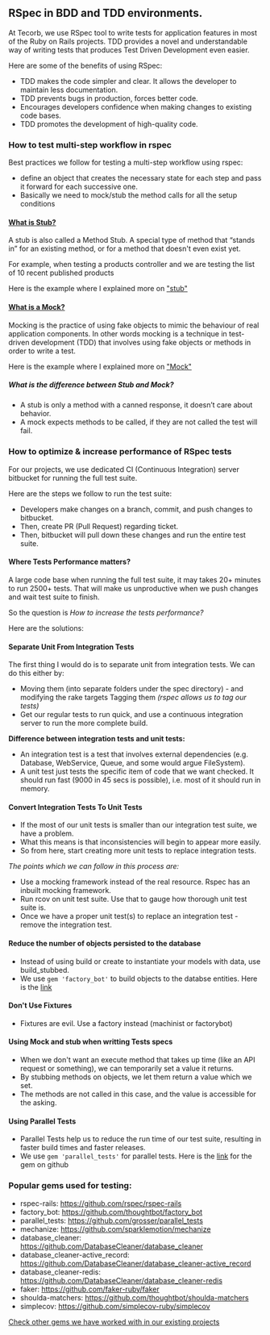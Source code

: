 ## RSpec in BDD and TDD environments.
At Tecorb, we use RSpec tool to write tests for application features in most of the Ruby on Rails projects. TDD provides a novel and understandable way of writing tests that produces Test Driven Development even easier. 

Here are some of the benefits of using RSpec:
- TDD makes the code simpler and clear. It allows the developer to maintain less documentation.
- TDD prevents bugs in production, forces better code. 
- Encourages developers confidence when making changes to existing code bases.
- TDD promotes the development of high-quality code.

### How to test multi-step workflow in rspec
Best practices we follow for testing a multi-step workflow using rspec:
- define an object that creates the necessary state for each step and pass it forward for each successive one. 
- Basically we need to mock/stub the method calls for all the setup conditions

#### [What is Stub?](https://github.com/TecOrb-Developers/handbook/blob/main/rails/testing/stub.md)
A stub is also called a Method Stub. A special type of method that “stands in” for an existing method, or for a method that doesn't even exist yet.

For example, when testing a products controller and we are testing the list of 10 recent published products 

Here is the example where I explained more on ["stub"](https://github.com/TecOrb-Developers/handbook/blob/main/rails/testing/stub.md)

#### [What is a Mock?](https://github.com/TecOrb-Developers/handbook/blob/main/rails/testing/mock.md)
Mocking is the practice of using fake objects to mimic the behaviour of real application components. In other words mocking is a technique in test-driven development (TDD) that involves using fake objects or methods in order to write a test.

Here is the example where I explained more on ["Mock"](https://github.com/TecOrb-Developers/handbook/blob/main/rails/testing/mock.md)

##### What is the difference between Stub and Mock?
- A stub is only a method with a canned response, it doesn’t care about behavior.
- A mock expects methods to be called, if they are not called the test will fail.

### How to optimize & increase performance of RSpec tests
For our projects, we use dedicated CI (Continuous Integration) server bitbucket for running the full test suite. 

Here are the steps we follow to run the test suite:
- Developers make changes on a branch, commit, and push changes to bitbucket. 
- Then, create PR (Pull Request) regarding ticket.
- Then, bitbucket will pull down these changes and run the entire test suite.

#### Where Tests Performance matters?
A large code base when running the full test suite, it may takes 20+ minutes to run 2500+ tests. That will make us unproductive when we push changes and wait test suite to finish.

So the question is *How to increase the tests performance?*

Here are the solutions:

#### Separate Unit From Integration Tests

The first thing I would do is to separate unit from integration tests. We can do this either by:
- Moving them (into separate folders under the spec directory) - and modifying the rake targets
Tagging them *(rspec allows us to tag our tests)*
- Get our regular tests to run quick, and use a continuous integration server to run the more complete build. 

**Difference between integration tests and unit tests:**
- An integration test is a test that involves external dependencies (e.g. Database, WebService, Queue, and some would argue FileSystem). 
- A unit test just tests the specific item of code that we want checked. It should run fast (9000 in 45 secs is possible), i.e. most of it should run in memory.

#### Convert Integration Tests To Unit Tests
- If the most of our unit tests is smaller than our integration test suite, we have a problem. 
- What this means is that inconsistencies will begin to appear more easily. 
- So from here, start creating more unit tests to replace integration tests. 

*The points which we can follow in this process are:*
- Use a mocking framework instead of the real resource. Rspec has an inbuilt mocking framework.
- Run rcov on unit test suite. Use that to gauge how thorough unit test suite is.
- Once we have a proper unit test(s) to replace an integration test - remove the integration test.

#### Reduce the number of objects persisted to the database
- Instead of using build or create to instantiate your models with data, use build_stubbed.
- We use `gem 'factory_bot'` to build objects to the databse entities. Here is the [link](https://github.com/thoughtbot/factory_bot)

#### Don't Use Fixtures
- Fixtures are evil. Use a factory instead (machinist or factorybot)

#### Using Mock and stub when writting Tests specs
-  When we don't want an execute method that takes up time (like an API request or something), we can temporarily set a value it returns. 
- By stubbing methods on objects, we let them return a value which we set. 
- The methods are not called in this case, and the value is accessible for the asking.


#### Using Parallel Tests 
- Parallel Tests help us to reduce the run time of our test suite, resulting in faster build times and faster releases.
- We use `gem 'parallel_tests'` for parallel tests. Here is the [link](https://github.com/grosser/parallel_tests) for the gem on github

### Popular gems used for testing:
- rspec-rails: https://github.com/rspec/rspec-rails
- factory_bot: https://github.com/thoughtbot/factory_bot
- parallel_tests: https://github.com/grosser/parallel_tests
- mechanize: https://github.com/sparklemotion/mechanize
- database_cleaner: https://github.com/DatabaseCleaner/database_cleaner
- database_cleaner-active_record: https://github.com/DatabaseCleaner/database_cleaner-active_record
- database_cleaner-redis: https://github.com/DatabaseCleaner/database_cleaner-redis
- faker: https://github.com/faker-ruby/faker
- shoulda-matchers: https://github.com/thoughtbot/shoulda-matchers
- simplecov: https://github.com/simplecov-ruby/simplecov

[Check other gems we have worked with in our existing projects](https://github.com/TecOrb-Developers/handbook/blob/main/rails/used_gems.md)
